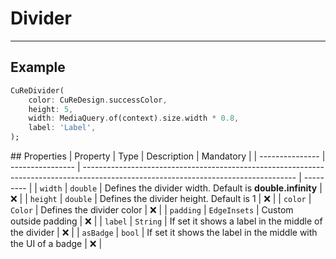 # Divider

---

## Example

```dart
CuReDivider(
    color: CuReDesign.successColor,
    height: 5,
    width: MediaQuery.of(context).size.width * 0.8,
    label: 'Label',
);
```

## Properties
| Property | Type | Description | Mandatory |
| --------------- | ---------------- | ----------------------------------------------------------------------------------------------------------------------------------- | --------- |
| `width` | `double` | Defines the divider width. Default is **double.infinity** | ❌ |
| `height` | `double` | Defines the divider height. Default is 1 | ❌ |
| `color` | `Color` | Defines the divider color | ❌ |
| `padding` | `EdgeInsets` | Custom outside padding | ❌ |
| `label` | `String` | If set it shows a label in the middle of the divider | ❌ |
| `asBadge` | `bool` | If set it shows the label in the middle with the UI of a badge | ❌ |

